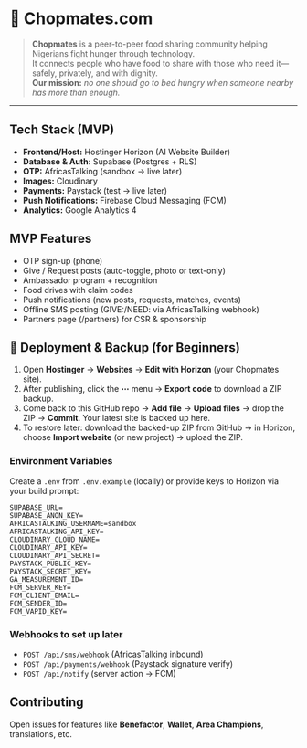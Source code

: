 # 🍲 Chopmates.com

> **Chopmates** is a peer-to-peer food sharing community helping Nigerians fight hunger through technology.  
> It connects people who have food to share with those who need it—safely, privately, and with dignity.  
> **Our mission:** *no one should go to bed hungry when someone nearby has more than enough.*

---

## Tech Stack (MVP)
- **Frontend/Host:** Hostinger Horizon (AI Website Builder)
- **Database & Auth:** Supabase (Postgres + RLS)
- **OTP:** AfricasTalking (sandbox → live later)
- **Images:** Cloudinary
- **Payments:** Paystack (test → live later)
- **Push Notifications:** Firebase Cloud Messaging (FCM)
- **Analytics:** Google Analytics 4

## MVP Features
- OTP sign-up (phone)
- Give / Request posts (auto-toggle, photo or text-only)
- Ambassador program + recognition
- Food drives with claim codes
- Push notifications (new posts, requests, matches, events)
- Offline SMS posting (GIVE:/NEED: via AfricasTalking webhook)
- Partners page (/partners) for CSR & sponsorship

## 🔧 Deployment & Backup (for Beginners)
1. Open **Hostinger** → **Websites** → **Edit with Horizon** (your Chopmates site).
2. After publishing, click the **⋯** menu → **Export code** to download a ZIP backup.
3. Come back to this GitHub repo → **Add file** → **Upload files** → drop the ZIP → **Commit**. Your latest site is backed up here.
4. To restore later: download the backed-up ZIP from GitHub → in Horizon, choose **Import website** (or new project) → upload the ZIP.

### Environment Variables
Create a `.env` from `.env.example` (locally) or provide keys to Horizon via your build prompt:
```
SUPABASE_URL=
SUPABASE_ANON_KEY=
AFRICASTALKING_USERNAME=sandbox
AFRICASTALKING_API_KEY=
CLOUDINARY_CLOUD_NAME=
CLOUDINARY_API_KEY=
CLOUDINARY_API_SECRET=
PAYSTACK_PUBLIC_KEY=
PAYSTACK_SECRET_KEY=
GA_MEASUREMENT_ID=
FCM_SERVER_KEY=
FCM_CLIENT_EMAIL=
FCM_SENDER_ID=
FCM_VAPID_KEY=
```

### Webhooks to set up later
- `POST /api/sms/webhook` (AfricasTalking inbound)
- `POST /api/payments/webhook` (Paystack signature verify)
- `POST /api/notify` (server action → FCM)

## Contributing
Open issues for features like **Benefactor**, **Wallet**, **Area Champions**, translations, etc.
